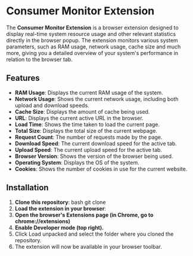 # Consumer Monitor Extension

The **Consumer Monitor Extension** is a browser extension designed to display real-time system resource usage and other relevant statistics directly in the browser popup. The extension monitors various system parameters, such as RAM usage, network usage, cache size and much more, giving you a detailed overview of your system's performance in relation to the browser tab. 

## Features

- **RAM Usage**: Displays the current RAM usage of the system.
- **Network Usage**: Shows the current network usage, including both upload and download speeds.
- **Cache Size**: Displays the amount of cache being used.
- **URL**: Displays the current active URL in the browser.
- **Load Time**: Shows the time taken to load the current page.
- **Total Size**: Displays the total size of the current webpage.
- **Request Count**: The number of requests made by the page.
- **Download Speed**: The current download speed for the active tab.
- **Upload Speed**: The current upload speed for the active tab.
- **Browser Version**: Shows the version of the browser being used.
- **Operating System**: Displays the OS of the system.
- **Cookies**: Shows the number of cookies in use for the current website.

## Installation

1. **Clone this repository**: bash git clone 
2. **Load the extension in your browser**:
3. **Open the browser's Extensions page (in Chrome, go to chrome://extensions)**
4. **Enable Developer mode (top right).**
5. Click Load unpacked and select the folder where you cloned the repository.
6. The extension will now be available in your browser toolbar.
